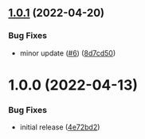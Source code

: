 ## [1.0.1](https://github.com/adobe/helix-google-support/compare/v1.0.0...v1.0.1) (2022-04-20)


### Bug Fixes

* minor update ([#6](https://github.com/adobe/helix-google-support/issues/6)) ([8d7cd50](https://github.com/adobe/helix-google-support/commit/8d7cd50c8162da12c4d4430833416fac0f2eda93))

# 1.0.0 (2022-04-13)


### Bug Fixes

* initial release ([4e72bd2](https://github.com/adobe/helix-google-support/commit/4e72bd2f9aff7d23d47a5fbdd2136f8d4c4c998e))
